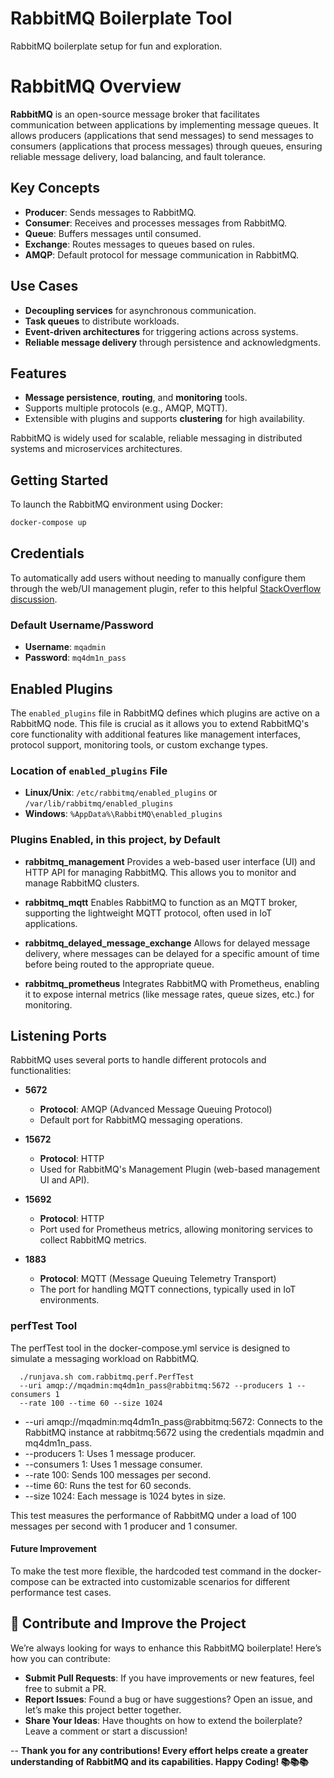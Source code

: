 # RabbitMQ Boilerplate Tool
RabbitMQ boilerplate setup for fun and exploration.

# RabbitMQ Overview

**RabbitMQ** is an open-source message broker that facilitates communication between applications by implementing message queues. It allows producers (applications that send messages) to send messages to consumers (applications that process messages) through queues, ensuring reliable message delivery, load balancing, and fault tolerance.

## Key Concepts

- **Producer**: Sends messages to RabbitMQ.
- **Consumer**: Receives and processes messages from RabbitMQ.
- **Queue**: Buffers messages until consumed.
- **Exchange**: Routes messages to queues based on rules.
- **AMQP**: Default protocol for message communication in RabbitMQ.

## Use Cases

- **Decoupling services** for asynchronous communication.
- **Task queues** to distribute workloads.
- **Event-driven architectures** for triggering actions across systems.
- **Reliable message delivery** through persistence and acknowledgments.

## Features

- **Message persistence**, **routing**, and **monitoring** tools.
- Supports multiple protocols (e.g., AMQP, MQTT).
- Extensible with plugins and supports **clustering** for high availability.

RabbitMQ is widely used for scalable, reliable messaging in distributed systems and microservices architectures.

## Getting Started

To launch the RabbitMQ environment using Docker:

```bash
docker-compose up
```

## Credentials

To automatically add users without needing to manually configure them through the web/UI management plugin, refer to this helpful [StackOverflow discussion](https://stackoverflow.com).

### Default Username/Password

- **Username**: `mqadmin`
- **Password**: `mq4dm1n_pass`

## Enabled Plugins

The `enabled_plugins` file in RabbitMQ defines which plugins are active on a RabbitMQ node. This file is crucial as it allows you to extend RabbitMQ's core functionality with additional features like management interfaces, protocol support, monitoring tools, or custom exchange types.

### Location of `enabled_plugins` File

- **Linux/Unix**: `/etc/rabbitmq/enabled_plugins` or `/var/lib/rabbitmq/enabled_plugins`
- **Windows**: `%AppData%\RabbitMQ\enabled_plugins`

### Plugins Enabled, in this project, by Default

- **rabbitmq_management**
  Provides a web-based user interface (UI) and HTTP API for managing RabbitMQ. This allows you to monitor and manage RabbitMQ clusters.

- **rabbitmq_mqtt**
  Enables RabbitMQ to function as an MQTT broker, supporting the lightweight MQTT protocol, often used in IoT applications.

- **rabbitmq_delayed_message_exchange**
  Allows for delayed message delivery, where messages can be delayed for a specific amount of time before being routed to the appropriate queue.

- **rabbitmq_prometheus**
  Integrates RabbitMQ with Prometheus, enabling it to expose internal metrics (like message rates, queue sizes, etc.) for monitoring.

## Listening Ports

RabbitMQ uses several ports to handle different protocols and functionalities:

- **5672**
  - **Protocol**: AMQP (Advanced Message Queuing Protocol)
  - Default port for RabbitMQ messaging operations.

- **15672**
  - **Protocol**: HTTP
  - Used for RabbitMQ's Management Plugin (web-based management UI and API).

- **15692**
  - **Protocol**: HTTP
  - Port used for Prometheus metrics, allowing monitoring services to collect RabbitMQ metrics.

- **1883**
  - **Protocol**: MQTT (Message Queuing Telemetry Transport)
  - The port for handling MQTT connections, typically used in IoT environments.

### perfTest Tool  
The perfTest tool in the docker-compose.yml service is designed to simulate a messaging workload on RabbitMQ.

      ./runjava.sh com.rabbitmq.perf.PerfTest
      --uri amqp://mqadmin:mq4dm1n_pass@rabbitmq:5672 --producers 1 --consumers 1
      --rate 100 --time 60 --size 1024

* --uri amqp://mqadmin:mq4dm1n_pass@rabbitmq:5672: Connects to the RabbitMQ instance at rabbitmq:5672 using the credentials mqadmin and mq4dm1n_pass.
* --producers 1: Uses 1 message producer.
* --consumers 1: Uses 1 message consumer.
* --rate 100: Sends 100 messages per second.
* --time 60: Runs the test for 60 seconds.
* --size 1024: Each message is 1024 bytes in size.

This test measures the performance of RabbitMQ under a load of 100 messages per second with 1 producer and 1 consumer.

#### Future Improvement
To make the test more flexible, the hardcoded test command in the docker-compose can be extracted into customizable scenarios for different performance test cases.


## 🚀 Contribute and Improve the Project

We’re always looking for ways to enhance this RabbitMQ boilerplate! Here’s how you can contribute:

- **Submit Pull Requests**: If you have improvements or new features, feel free to submit a PR.
- **Report Issues**: Found a bug or have suggestions? Open an issue, and let’s make this project better together.
- **Share Your Ideas**: Have thoughts on how to extend the boilerplate? Leave a comment or start a discussion!

-- 
**Thank you for any contributions! Every effort helps create a greater understanding of RabbitMQ and its capabilities. Happy Coding! 📚📚📚**